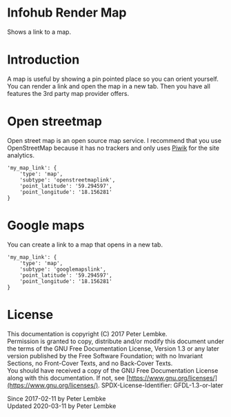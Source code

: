 # Infohub Render Map
Shows a link to a map.  

# Introduction
A map is useful by showing a pin pointed place so you can orient yourself. 
You can render a link and open the map in a new tab. Then you have all features the 3rd party map provider offers.  

# Open streetmap
Open street map is an open source map service. I recommend that you use OpenStreetMap because it has no trackers and only uses [Piwik](https://en.wikipedia.org/wiki/) for the site analytics.  
```
'my_map_link': {
    'type': 'map',
    'subtype': 'openstreetmaplink',
    'point_latitude': '59.294597',
    'point_longitude': '18.156281'
}
```

# Google maps
You can create a link to a map that opens in a new tab.  
```
'my_map_link': {
    'type': 'map',
    'subtype': 'googlemapslink',
    'point_latitude': '59.294597',
    'point_longitude': '18.156281'
}
```

# License
This documentation is copyright (C) 2017 Peter Lembke.  
Permission is granted to copy, distribute and/or modify this document under the terms of the GNU Free Documentation License, Version 1.3 or any later version published by the Free Software Foundation; with no Invariant Sections, no Front-Cover Texts, and no Back-Cover Texts.  
You should have received a copy of the GNU Free Documentation License along with this documentation. If not, see [https://www.gnu.org/licenses/](https://www.gnu.org/licenses/).  SPDX-License-Identifier: GFDL-1.3-or-later  

Since 2017-02-11 by Peter Lembke  
Updated 2020-03-11 by Peter Lembke  
